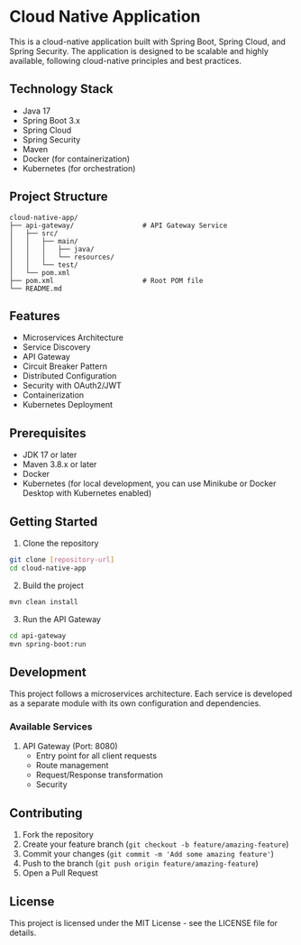 # Cloud Native Application

This is a cloud-native application built with Spring Boot, Spring Cloud, and Spring Security. The application is designed to be scalable and highly available, following cloud-native principles and best practices.

## Technology Stack

- Java 17
- Spring Boot 3.x
- Spring Cloud
- Spring Security
- Maven
- Docker (for containerization)
- Kubernetes (for orchestration)

## Project Structure

```
cloud-native-app/
├── api-gateway/                 # API Gateway Service
│   ├── src/
│   │   ├── main/
│   │   │   ├── java/
│   │   │   └── resources/
│   │   └── test/
│   └── pom.xml
├── pom.xml                      # Root POM file
└── README.md
```

## Features

- Microservices Architecture
- Service Discovery
- API Gateway
- Circuit Breaker Pattern
- Distributed Configuration
- Security with OAuth2/JWT
- Containerization
- Kubernetes Deployment

## Prerequisites

- JDK 17 or later
- Maven 3.8.x or later
- Docker
- Kubernetes (for local development, you can use Minikube or Docker Desktop with Kubernetes enabled)

## Getting Started

1. Clone the repository

```bash
git clone [repository-url]
cd cloud-native-app
```

2. Build the project

```bash
mvn clean install
```

3. Run the API Gateway

```bash
cd api-gateway
mvn spring-boot:run
```

## Development

This project follows a microservices architecture. Each service is developed as a separate module with its own configuration and dependencies.

### Available Services

1. API Gateway (Port: 8080)
   - Entry point for all client requests
   - Route management
   - Request/Response transformation
   - Security

## Contributing

1. Fork the repository
2. Create your feature branch (`git checkout -b feature/amazing-feature`)
3. Commit your changes (`git commit -m 'Add some amazing feature'`)
4. Push to the branch (`git push origin feature/amazing-feature`)
5. Open a Pull Request

## License

This project is licensed under the MIT License - see the LICENSE file for details.

